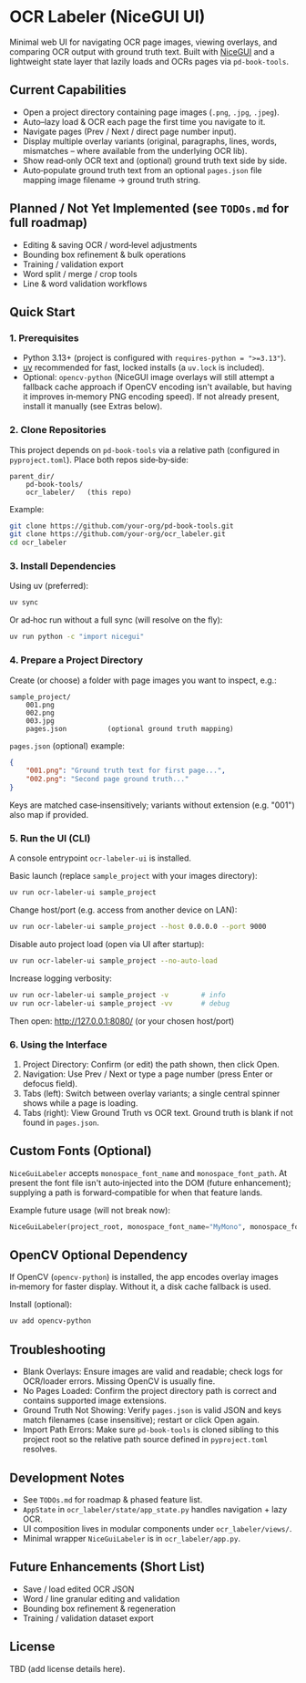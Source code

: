 OCR Labeler (NiceGUI UI)
========================

Minimal web UI for navigating OCR page images, viewing overlays, and comparing OCR output with ground truth text. Built with [NiceGUI](https://nicegui.io/) and a lightweight state layer that lazily loads and OCRs pages via `pd-book-tools`.

Current Capabilities
--------------------
- Open a project directory containing page images (`.png`, `.jpg`, `.jpeg`).
- Auto–lazy load & OCR each page the first time you navigate to it.
- Navigate pages (Prev / Next / direct page number input).
- Display multiple overlay variants (original, paragraphs, lines, words, mismatches – where available from the underlying OCR lib).
- Show read‑only OCR text and (optional) ground truth text side by side.
- Auto‑populate ground truth text from an optional `pages.json` file mapping image filename -> ground truth string.

Planned / Not Yet Implemented (see `TODOs.md` for full roadmap)
--------------------------------------------------------------
- Editing & saving OCR / word‑level adjustments
- Bounding box refinement & bulk operations
- Training / validation export
- Word split / merge / crop tools
- Line & word validation workflows

Quick Start
-----------

### 1. Prerequisites
- Python 3.13+ (project is configured with `requires-python = ">=3.13"`).
- [uv](https://github.com/astral-sh/uv) recommended for fast, locked installs (a `uv.lock` is included).
- Optional: `opencv-python` (NiceGUI image overlays will still attempt a fallback cache approach if OpenCV encoding isn't available, but having it improves in‑memory PNG encoding speed). If not already present, install it manually (see Extras below).

### 2. Clone Repositories
This project depends on `pd-book-tools` via a relative path (configured in `pyproject.toml`). Place both repos side‑by‑side:

```
parent_dir/
	pd-book-tools/
	ocr_labeler/   (this repo)
```

Example:
```bash
git clone https://github.com/your-org/pd-book-tools.git
git clone https://github.com/your-org/ocr_labeler.git
cd ocr_labeler
```

### 3. Install Dependencies
Using uv (preferred):
```bash
uv sync
```

Or ad‑hoc run without a full sync (will resolve on the fly):
```bash
uv run python -c "import nicegui"
```

### 4. Prepare a Project Directory
Create (or choose) a folder with page images you want to inspect, e.g.:
```
sample_project/
	001.png
	002.png
	003.jpg
	pages.json          (optional ground truth mapping)
```

`pages.json` (optional) example:
```json
{
	"001.png": "Ground truth text for first page...",
	"002.png": "Second page ground truth..."
}
```
Keys are matched case‑insensitively; variants without extension (e.g. "001") also map if provided.

### 5. Run the UI (CLI)
A console entrypoint `ocr-labeler-ui` is installed.

Basic launch (replace `sample_project` with your images directory):
```bash
uv run ocr-labeler-ui sample_project
```

Change host/port (e.g. access from another device on LAN):
```bash
uv run ocr-labeler-ui sample_project --host 0.0.0.0 --port 9000
```

Disable auto project load (open via UI after startup):
```bash
uv run ocr-labeler-ui sample_project --no-auto-load
```

Increase logging verbosity:
```bash
uv run ocr-labeler-ui sample_project -v        # info
uv run ocr-labeler-ui sample_project -vv       # debug
```

Then open: http://127.0.0.1:8080/ (or your chosen host/port)

### 6. Using the Interface
1. Project Directory: Confirm (or edit) the path shown, then click Open.
2. Navigation: Use Prev / Next or type a page number (press Enter or defocus field).
3. Tabs (left): Switch between overlay variants; a single central spinner shows while a page is loading.
4. Tabs (right): View Ground Truth vs OCR text. Ground truth is blank if not found in `pages.json`.

Custom Fonts (Optional)
-----------------------
`NiceGuiLabeler` accepts `monospace_font_name` and `monospace_font_path`. At present the font file isn't auto‑injected into the DOM (future enhancement); supplying a path is forward‑compatible for when that feature lands.

Example future usage (will not break now):
```python
NiceGuiLabeler(project_root, monospace_font_name="MyMono", monospace_font_path=Path("fonts/MyMono.ttf"))
```

OpenCV Optional Dependency
--------------------------
If OpenCV (`opencv-python`) is installed, the app encodes overlay images in‑memory for faster display. Without it, a disk cache fallback is used.

Install (optional):
```bash
uv add opencv-python
```

Troubleshooting
---------------
- Blank Overlays: Ensure images are valid and readable; check logs for OCR/loader errors. Missing OpenCV is usually fine.
- No Pages Loaded: Confirm the project directory path is correct and contains supported image extensions.
- Ground Truth Not Showing: Verify `pages.json` is valid JSON and keys match filenames (case insensitive); restart or click Open again.
- Import Path Errors: Make sure `pd-book-tools` is cloned sibling to this project root so the relative path source defined in `pyproject.toml` resolves.

Development Notes
-----------------
- See `TODOs.md` for roadmap & phased feature list.
- `AppState` in `ocr_labeler/state/app_state.py` handles navigation + lazy OCR.
- UI composition lives in modular components under `ocr_labeler/views/`.
- Minimal wrapper `NiceGuiLabeler` is in `ocr_labeler/app.py`.

Future Enhancements (Short List)
--------------------------------
- Save / load edited OCR JSON
- Word / line granular editing and validation
- Bounding box refinement & regeneration
- Training / validation dataset export

License
-------
TBD (add license details here).

